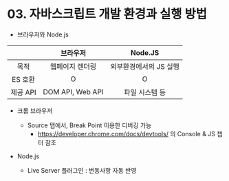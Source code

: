 # 03. 자바스크립트 개발 환경과 실행 방법

- 브라우저와 Node.js

|          |     브라우저     |        Node.JS         |
| :------: | :--------------: | :--------------------: |
|   목적   | 웹페이지 렌더링  | 외부환경에서의 JS 실행 |
| ES 호환  |        O         |           O            |
| 제공 API | DOM API, Web API |     파일 시스템 등     |

- 크롬 브라우저

  - Source 탭에서, Break Point 이용한 디버깅 가능
    - https://developer.chrome.com/docs/devtools/ 의 Console & JS 챕터 참조

- Node.js
  - Live Server 플러그인 : 변동사항 자동 반영
